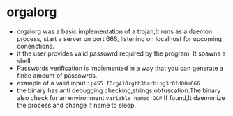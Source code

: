 # orgalorg
 - orgalorg was a basic implementation of a trojan,It runs as a daemon process, start a server on port 666, listening on localhost for upcoming conenctions.
 - if the user provides valid passowrd required by the program, It spawns a shell.
 - Passwords verification is implemented in a way that you can generate a finite amount of passowrds.
 - example of a valid input : `p455 IOrg410rgth3harbing3r0fd00m666`
 - the binary has anti debugging checking,strings obfuscation.The binary also check for an environment `variable named OGP`.If found,It daemonize the process and change It name to sleep.

 